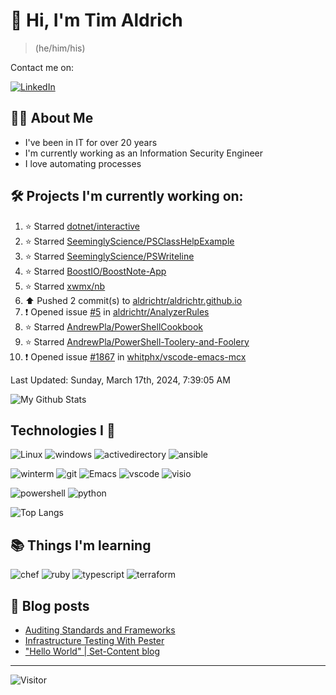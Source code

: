 # 👋 Hi, I'm Tim Aldrich

> (he/him/his)

Contact me on:

<a href="https://www.linkedin.com/in/timothy-r-aldrich/?lipi=urn%3Ali%3Apage%3Ad_flagship3_feed%3BMS0i193dS%2Fi6SvBKYxyEnQ%3D%3D">![LinkedIn](https://img.shields.io/badge/LinkedIn-0077B5?style=for-the-badge&logo=linkedin&logoColor=white)</a>



## 👩‍💻 About Me

- I've been in IT for over 20 years
- I'm currently working as an Information Security Engineer
- I love automating processes

## 🛠️ Projects I'm currently working on:


<!--RECENT_ACTIVITY:start-->
1. ⭐ Starred [dotnet/interactive](https://github.com/dotnet/interactive)<br>
2. ⭐ Starred [SeeminglyScience/PSClassHelpExample](https://github.com/SeeminglyScience/PSClassHelpExample)<br>
3. ⭐ Starred [SeeminglyScience/PSWriteline](https://github.com/SeeminglyScience/PSWriteline)<br>
4. ⭐ Starred [BoostIO/BoostNote-App](https://github.com/BoostIO/BoostNote-App)<br>
5. ⭐ Starred [xwmx/nb](https://github.com/xwmx/nb)<br>
6. ⬆️ Pushed 2 commit(s) to [aldrichtr/aldrichtr.github.io](https://github.com/aldrichtr/aldrichtr.github.io)<br>
7. ❗️ Opened issue [#5](https://github.com/aldrichtr/AnalyzerRules/issues/5) in [aldrichtr/AnalyzerRules](https://github.com/aldrichtr/AnalyzerRules)<br>
8. ⭐ Starred [AndrewPla/PowerShellCookbook](https://github.com/AndrewPla/PowerShellCookbook)<br>
9. ⭐ Starred [AndrewPla/PowerShell-Toolery-and-Foolery](https://github.com/AndrewPla/PowerShell-Toolery-and-Foolery)<br>
10. ❗️ Opened issue [#1867](https://github.com/whitphx/vscode-emacs-mcx/issues/1867) in [whitphx/vscode-emacs-mcx](https://github.com/whitphx/vscode-emacs-mcx)<br>
<!--RECENT_ACTIVITY:end-->

<!--RECENT_ACTIVITY:last_update-->
Last Updated: Sunday, March 17th, 2024, 7:39:05 AM
<!--RECENT_ACTIVITY:last_update_end-->


<!--
  Configuration for the Github stats widget:
  https://github.com/anuraghazra/github-readme-stats
-->
![My Github Stats](https://github-readme-stats.vercel.app/api?username=aldrichtr&count_private=true&show=prs_merged,reviews&show_icons=true&theme=onedark)

## Technologies I 💖



<!--
  these urls are helpful in creating these:
  https://simpleicons.org/
  https://github.com/simple-icons/simple-icons/blob/develop/slugs.md
  https://shields.io/category/activity
-->

![Linux](https://img.shields.io/badge/linux-282C34?logo=linux&logoColor=white&style=plastic)
![windows](https://img.shields.io/badge/windows-282C34?logo=windows&style=plastic)
![activedirectory](https://img.shields.io/badge/activedirectory-282C34?logo=microsoft&style=plastic)
![ansible](https://img.shields.io/badge/ansible-282C34?logo=ansible&style=plastic)

![winterm](https://img.shields.io/badge/winterm-282C34?logo=windowsterminal&style=plastic)
![git](https://img.shields.io/badge/git-282C34?logo=git&logoColor=F05032&style=plastic)
![Emacs](https://img.shields.io/badge/gnuemacs-282C34?logo=gnuemacs&logoColor=blueviolet&style=plastic)
![vscode](https://img.shields.io/badge/vscode-282C34?logo=visualstudiocode&style=plastic)
![visio](https://img.shields.io/badge/visio-282C34?logo=microsoftvisio&style=plastic)

![powershell](https://img.shields.io/badge/powershell-282C34?logo=powershell&style=plastic)
![python](https://img.shields.io/badge/python-282C34?logo=python&style=282C34plastic)

![Top Langs](https://github-readme-stats.vercel.app/api/top-langs/?username=aldrichtr&layout=donut-vertical&theme=onedark)

## 📚 Things I'm learning

![chef](https://img.shields.io/badge/chef-282C34?logo=chef&style=plastic)
![ruby](https://img.shields.io/badge/ruby-282C34?logo=ruby&style=plastic)
![typescript](https://img.shields.io/badge/typescript-282C34?logo=typescript&style=plastic)
![terraform](https://img.shields.io/badge/terraform-282C34?logo=terraform&style=plastic)

## 📃 Blog posts

<!-- BLOG-POST-LIST:START -->
- [Auditing Standards and Frameworks](https://aldrichtr.github.io/posts/auditing-standards-and-frameworks/)
- [Infrastructure Testing With Pester](https://aldrichtr.github.io/posts/infrastructure-testing-with-pester/)
- [&quot;Hello World&quot; | Set-Content blog](https://aldrichtr.github.io/posts/my-first-post/)
<!-- BLOG-POST-LIST:END -->

---

![Visitor](https://visitor-badge.laobi.icu/badge?page_id=aldrichtr.aldrichtr)

